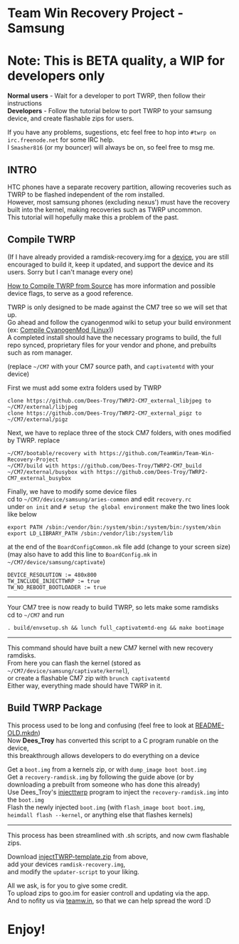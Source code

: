 Team Win Recovery Project - Samsung
===================================

Note: This is BETA quality, a WIP for developers only
=====================================================

**Normal users** - Wait for a developer to port TWRP, then follow their instructions  
**Developers** - Follow the tutorial below to port TWRP to your samsung device, and create flashable zips for users.  

If you have any problems, sugestions, etc feel free to hop into `#twrp on irc.freenode.net` for some IRC help.  
I `Smasher816` (or my bouncer) will always be on, so feel free to msg me.  

INTRO
-----
HTC phones have a separate recovery partition, allowing recoveries such as TWRP to be flashed independent of the rom installed.  
However, most samsung phones (excluding nexus') must have the recovery built into the kernel, making recoveries such as TWRP uncommon.  
This tutorial will hopefully make this a problem of the past.   

Compile TWRP
------------
(If I have already provided a ramdisk-recovery.img for a [device](https://github.com/smasher816/Team-Win-Recovery-Project-Samsung/device), you are still encouraged to build it, keep it updated, and support the device and its users. Sorry but I can't manage every one)  

[How to Compile TWRP from Source](http://rootzwiki.com/topic/23903-how-to-compile-twrp-from-source/) has more information and possible device flags, to serve as a good reference.

TWRP is only designed to be made against the CM7 tree so we will set that up.  
Go ahead and follow the cyanogenmod wiki to setup your build environment  
(ex: [Compile CyanogenMod (Linux)](http://wiki.cyanogenmod.com/wiki/Samsung_Captivate:_Compile_CyanogenMod_(Linux)))  
A completed install should have the necessary programs to build, the full repo synced, proprietary files for your vendor and phone, and prebuilts such as rom manager.  

(replace `~/CM7` with your CM7 source path, and `captivatemtd` with your device)  

First we must add some extra folders used by TWRP  

    clone https://github.com/Dees-Troy/TWRP2-CM7_external_libjpeg to ~/CM7/external/libjpeg
    clone https://github.com/Dees-Troy/TWRP2-CM7_external_pigz to ~/CM7/external/pigz

Next, we have to replace three of the stock CM7 folders, with ones modified by TWRP. replace  

    ~/CM7/bootable/recovery with https://github.com/TeamWin/Team-Win-Recovery-Project
    ~/CM7/build with https://github.com/Dees-Troy/TWRP2-CM7_build
    ~/CM7/external/busybox with https://github.com/Dees-Troy/TWRP2-CM7_external_busybox

Finally, we have to modify some device files  
cd to `~/CM7/device/samsung/aries-common` and edit `recovery.rc`  
under `on init` and `# setup the global environment` make the two lines look like below  

    export PATH /sbin:/vendor/bin:/system/sbin:/system/bin:/system/xbin
    export LD_LIBRARY_PATH /sbin:/vendor/lib:/system/lib

at the end of the `BoardConfigCommon.mk` file add (change to your screen size)  
(may also have to add this line to `BoardConfig.mk` in `~/CM7/device/samsung/captivate`)  

    DEVICE_RESOLUTION := 480x800
    TW_INCLUDE_INJECTTWRP := true
    TW_NO_REBOOT_BOOTLOADER := true

----

Your CM7 tree is now ready to build TWRP, so lets make some ramdisks  
cd to `~/CM7` and run  

    . build/envsetup.sh && lunch full_captivatemtd-eng && make bootimage

----

This command should have built a new CM7 kernel with new recovery ramdisks.  
From here you can flash the kernel (stored as `~/CM7/device/samsung/captivate/kernel`),  
or create a flashable CM7 zip with `brunch captivatemtd`  
Either way, everything made should have TWRP in it.  

Build TWRP Package
------------------
This process used to be long and confusing (feel free to look at [README-OLD.mkdn](https://github.com/smasher816/Team-Win-Recovery-Project-Samsung/blob/master/README-OLD.mkdn))  
Now **Dees_Troy** has converted this script to a C program runable on the device,  
this breakthrough allows developers to do everything on a device  

Get a `boot.img` from a kernels zip, or with `dump_image boot boot.img`  
Get a `recovery-ramdisk.img` by following the guide above (or by downloading a prebuilt from someone who has done this already)  
Use Dees_Troy's [injecttwrp](https://github.com/smasher816/Team-Win-Recovery-Project-Samsung/injecttwrp) program to inject the `recovery-ramdisk.img` into the `boot.img`  
Flash the newly injected `boot.img` (with `flash_image boot boot.img`, `heimdall flash --kernel`, or anything else that flashes kernels)  

----

This process has been streamlined with .sh scripts, and now cwm flashable zips.  

Download [injectTWRP-template.zip](https://github.com/smasher816/Team-Win-Recovery-Project-Samsung/injectTWRP-example.zip) from above,  
add your devices `ramdisk-recovery.img`,  
and modify the `updater-script` to your liking.  

All we ask, is for you to give some credit.  
To upload zips to goo.im for easier controll and updating via the app.  
And to nofity us via [teamw.in](http://teamw.in/contact), so that we can help spread the word :D  

Enjoy!
======
